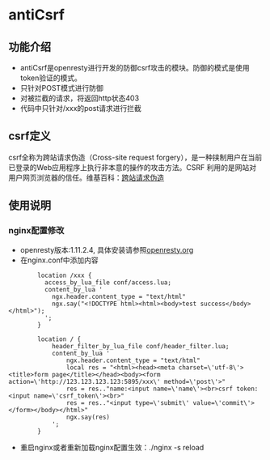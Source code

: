 # antiCsrf
## 功能介绍
* antiCsrf是openresty进行开发的防御csrf攻击的模块。防御的模式是使用token验证的模式。
* 只针对POST模式进行防御
* 对被拦截的请求，将返回http状态403
* 代码中只针对/xxx的post请求进行拦截

## csrf定义
csrf全称为跨站请求伪造（Cross-site request forgery），是一种挟制用户在当前已登录的Web应用程序上执行非本意的操作的攻击方法。CSRF 利用的是网站对用户网页浏览器的信任。维基百科：[跨站请求伪造](https://zh.wikipedia.org/wiki/%E8%B7%A8%E7%AB%99%E8%AF%B7%E6%B1%82%E4%BC%AA%E9%80%A0)  

## 使用说明
### nginx配置修改
* openresty版本:1.11.2.4, 具体安装请参照[openresty.org](https://openresty.org/cn/download.html)
* 在nginx.conf中添加内容
```
        location /xxx {
          access_by_lua_file conf/access.lua;
          content_by_lua '
            ngx.header.content_type = "text/html"
            ngx.say("<!DOCTYPE html><html><body>test success</body></html>");
          ';
        }

        location / {
            header_filter_by_lua_file conf/header_filter.lua;
            content_by_lua '
                ngx.header.content_type = "text/html"
                local res = "<html><head><meta charset=\'utf-8\'><title>form page</title></head><body><form action=\'http://123.123.123.123:5895/xxx\' method=\'post\'>"
                res = res.."name:<input name=\'name\'><br>csrf token:<input name=\'csrf_token\'><br>"
                res = res.."<input type=\'submit\' value=\'commit\'></form></body></html>"
                ngx.say(res)
            ';
        }

```
* 重启nginx或者重新加载nginx配置生效：./nginx -s reload
